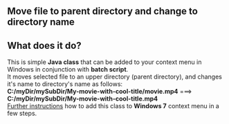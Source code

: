 ## Move file to parent directory and change to directory name

## What does it do?
This is simple **Java class** that can be added to your context menu in Windows in conjunction with **batch script**.
<br />
It moves selected file to an upper directory (parent directory), and changes it's name to directory's name as follows: <br />
**C:/myDir/mySubDir/My-movie-with-cool-title/movie.mp4** ===> **C:/myDir/mySubDir/My-movie-with-cool-title.mp4** <br />
<a href="https://github.com/DominikStyp/java-stuff/blob/master/moveToParentAndChangeToDirName/README.md">Further instructions</a> how to add this class to **Windows 7** context menu in a few steps.
